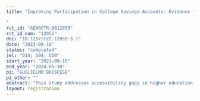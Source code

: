 ```yaml
---
title: "Improving Participation in College Savings Accounts: Evidence from Illinois
"
rct_id: "AEARCTR-0012055"
rct_id_num: "12055"
doi: "10.1257/rct.12055-3.1"
date: "2023-09-18"
status: "completed"
jel: "D14; D04; D10"
start_year: "2023-09-18"
end_year: "2024-05-30"
pi: "GUGLIELMO BRISCESE"
pi_other: ""
abstract: "This study addresses accessibility gaps in higher education by examining the effectiveness of financial incentives to increase participation into 529 college savings plans. The research employs a randomized trial to analyze the impact of different incentive amounts compared to an information-only group. The study’s findings will provide novel evidence on whether upfronting financial benefits can improve participation into available programs that increase social mobility, especially among lower income households, and will also offer insights for policymakers seeking to enhance economic equity through savings interventions."
layout: registration
---
```


